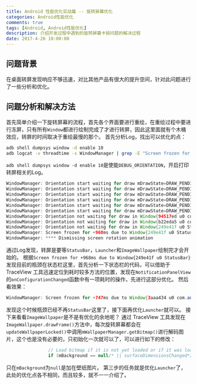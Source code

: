 ```yaml
---
title: Android 性能优化实战篇 -- 旋转屏幕优化
categories: Android性能优化
comments: true
tags: [Android, Android性能优化]
description: 介绍开发过程中遇到的旋转屏幕卡顿问题的解决过程
date: 2017-4-26 10:00:00
---
```


## 问题背景

在桌面转屏发现响应不够迅速，对比其他产品有很大的提升空间，针对此问题进行了一些分析和优化。

## 问题分析和解决方法

首先简单介绍一下旋转屏幕的流程，首先各个界面要进行重绘，在重绘过程中要进行冻屏，只有所有`Window`都进行绘制完成了才进行转屏，因此这里面就有个木桶效应，转屏的时间取决于重绘最慢的那个。
首先分析Log，找出可以优化的点：

```bash
adb shell dumpsys window -d enable 10
adb logcat -v threadtime -s WindowManager | grep -E "Screen frozen for|Dismissing screen|Orientation start waiting for draw|Orientation not waiting for draw"
```

`adb shell dumpsys window -d enable 10`是使能`DEBUG_ORIENTATION`，开启打印转屏相关的Log。

```java
WindowManager: Orientation start waiting for draw mDrawState=DRAW_PENDING in Window{249e41f u0 StatusBar}, surface Surface(name=StatusBar)
WindowManager: Orientation start waiting for draw mDrawState=DRAW_PENDING in Window{731dc6a u0 com.android.launcher/com.android.launcher.Launcher}, surface Surface(name=com.android.launcher/com.android.launcher.Launcher)
WindowManager: Orientation start waiting for draw mDrawState=DRAW_PENDING in Window{b22eda5 u0 com.android.systemui.ImageWallpaper}, surface Surface(name=com.android.systemui.ImageWallpaper)
WindowManager: Orientation start waiting for draw mDrawState=DRAW_PENDING in Window{731dc6a u0 com.android.launcher/com.android.launcher.Launcher}, surface Surface(name=com.android.launcher/com.android.launcher.Launcher)
WindowManager: Orientation start waiting for draw mDrawState=DRAW_PENDING in Window{731dc6a u0 com.android.launcher/com.android.launcher.Launcher}, surface Surface(name=com.android.launcher/com.android.launcher.Launcher)
WindowManager: Orientation start waiting for draw mDrawState=DRAW_PENDING in Window{94517ed u0 com.android.launcher/com.android.launcher.Launcher}, surface Surface(name=com.android.launcher/com.android.launcher.Launcher)
WindowManager: Orientation not waiting for draw in Window{94517ed u0 com.android.launcher/com.android.launcher.Launcher}, surface Surface(name=com.android.launcher/com.android.launcher.Launcher)
WindowManager: Orientation not waiting for draw in Window{b22eda5 u0 com.android.systemui.ImageWallpaper}, surface Surface(name=com.android.systemui.ImageWallpaper)
WindowManager: Orientation not waiting for draw in Window{249e41f u0 StatusBar}, surface Surface(name=StatusBar)
WindowManager: Screen frozen for +968ms due to Window{249e41f u0 StatusBar}
WindowManager: **** Dismissing screen rotation animation
```

通过Log发现，转屏是要等`StatusBar`，`Launcher`和`ImageWallpaper`绘制完才会开始的。
根据`Screen frozen for +968ms due to Window{249e41f u0 StatusBar}`发现目前的瓶颈在状态栏这里，首先分析一下状态栏的代码，可以借助于 TraceView 工具迅速定位到耗时较多方法的位置，发现在`NotificationPanelView`的`onConfigurationChanged`函数中有一项耗时的操作，先进行这部分优化。
然后看效果：

```java
WindowManager: Screen frozen for +747ms due to Window{3aaa434 u0 com.android.launcher/com.android.launcher.Launcher}
```

发现这个时候瓶颈已经不再`StatusBar`这里了，接下面再优化`Launcher`就可以。
接下来看看`ImageWallpaper`是不是有优化的余地呢？
通过 TraceView 工具发现在`ImageWallpaper.drawFrame()`方法中，每次旋转屏幕都会在`updateWallpaperLocked()`中调用`mWallpaperManager.getBitmap()`进行解码图片，这个也是没有必要的，只初始化一次就可以了，可以进行如下的修改：

```java
                // Load bitmap if it is not yet loaded or if it was loaded at a different size
                if (mBackground == null/* || surfaceDimensionsChanged*/) {
```

只在`mBackground`为`null`是加在壁纸图片。
第三步的任务就是优化`Launcher`了，此处的优化点各不相同，而且较多，就不一一介绍了。


